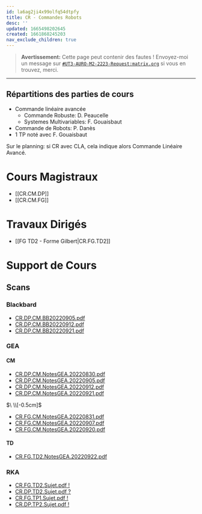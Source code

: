 ```yaml
---
id: la6ag2ji4x99olfq54dtpfy
title: CR - Commandes Robots
desc: ''
updated: 1665498202645
created: 1661868245203
nav_exclude_children: true
---
```


> **Avertissement:**
Cette page peut contenir des fautes ! Envoyez-moi un message sur [`#UT3-AURO-M2-2223-Request:matrix.org`](https://matrix.to/#/#UT3-AURO-M2-2223-Request:matrix.org) si vous en trouvez, merci.

---

## Répartitions des parties de cours

- Commande linéaire avancée
  - Commande Robuste: D. Peaucelle
  - Systemes Multivariables: F. Gouaisbaut
- Commande de Robots: P. Danès
- 1 TP noté avec F. Gouaisbaut

Sur le planning: si CR avec CLA, cela indique alors Commande Linéaire Avancé.


# Cours Magistraux

- [[CR.CM.DP]]
- [[CR.CM.FG]]

# Travaux Dirigés

- [[FG TD2 - Forme Gilbert|CR.FG.TD2]]

<!--
# Travaux Pratiques

- [[FG TP1 - Bac d'Eau|CR.FG.TP1]]
- [[DP TP2 - Thm Stabilité Quadratique Normé|CR.DP.TP2]]
-->

# Support de Cours

## Scans

### Blackbard

- [CR.DP.CM.BB20220905.pdf](https://raw.githubusercontent.com/TunnARK/UT3-AURO-2223-S10-Dendron/main/vault/assets/CR.DP.CM.BB20220905.pdf)
- [CR.DP.CM.BB20220912.pdf](https://raw.githubusercontent.com/TunnARK/UT3-AURO-2223-S10-Dendron/main/vault/assets/CR.DP.CM.BB20220912.pdf)
- [CR.DP.CM.BB20220921.pdf](https://raw.githubusercontent.com/TunnARK/UT3-AURO-2223-S10-Dendron/main/vault/assets/CR.DP.CM.BB20220921.pdf)

### GEA

#### CM

- [CR.DP.CM.NotesGEA.20220830.pdf](https://raw.githubusercontent.com/TunnARK/UT3-AURO-2223-S10-Dendron/main/vault/assets/CR.DP.CM.NotesGEA.20220830.pdf)
- [CR.DP.CM.NotesGEA.20220905.pdf](https://raw.githubusercontent.com/TunnARK/UT3-AURO-2223-S10-Dendron/main/vault/assets/CR.DP.CM.NotesGEA.20220905.pdf)
- [CR.DP.CM.NotesGEA.20220912.pdf](https://raw.githubusercontent.com/TunnARK/UT3-AURO-2223-S10-Dendron/main/vault/assets/CR.DP.CM.NotesGEA.20220912.pdf)
- [CR.DP.CM.NotesGEA.20220921.pdf](https://raw.githubusercontent.com/TunnARK/UT3-AURO-2223-S10-Dendron/main/vault/assets/CR.DP.CM.NotesGEA.20220921.pdf)

$\ \\[-0.5cm]$

- [CR.FG.CM.NotesGEA.20220831.pdf](https://raw.githubusercontent.com/TunnARK/UT3-AURO-2223-S10-Dendron/main/vault/assets/CR.FG.CM.NotesGEA.20220831.pdf)
- [CR.FG.CM.NotesGEA.20220907.pdf](https://raw.githubusercontent.com/TunnARK/UT3-AURO-2223-S10-Dendron/main/vault/assets/CR.FG.CM.NotesGEA.20220907.pdf)
- [CR.FG.CM.NotesGEA.20220920.pdf](https://raw.githubusercontent.com/TunnARK/UT3-AURO-2223-S10-Dendron/main/vault/assets/CR.FG.CM.NotesGEA.20220920.pdf)

#### TD

- [CR.FG.TD2.NotesGEA.20220922.pdf](https://raw.githubusercontent.com/TunnARK/UT3-AURO-2223-S10-Dendron/main/vault/assets/CR.FG.TD2.NotesGEA.20220922.pdf)




### RKA

- [CR.FG.TD2.Sujet.pdf !](https://raw.githubusercontent.com/TunnARK/UT3-AURO-2223-S10-Dendron/main/vault/assets/CR.FG.TD2.Sujet.pdf)
- [CR.DP.TD2.Sujet.pdf ?](https://raw.githubusercontent.com/TunnARK/UT3-AURO-2223-S10-Dendron/main/vault/assets/CR.DP.TD2.Sujet.pdf)
- [CR.FG.TP1.Sujet.pdf !](https://raw.githubusercontent.com/TunnARK/UT3-AURO-2223-S10-Dendron/main/vault/assets/CR.FG.TP1.Sujet.pdf)
- [CR.DP.TP2.Sujet.pdf !](https://raw.githubusercontent.com/TunnARK/UT3-AURO-2223-S10-Dendron/main/vault/assets/CR.FG.TP2.Sujet.pdf)
